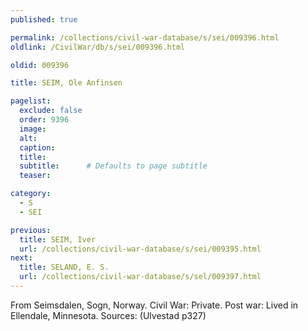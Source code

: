 ```yaml
---
published: true

permalink: /collections/civil-war-database/s/sei/009396.html
oldlink: /CivilWar/db/s/sei/009396.html

oldid: 009396

title: SEIM, Ole Anfinsen

pagelist:
  exclude: false
  order: 9396
  image: 
  alt:
  caption:
  title:
  subtitle:      # Defaults to page subtitle
  teaser:

category: 
  - S 
  - SEI

previous:
  title: SEIM, Iver
  url: /collections/civil-war-database/s/sei/009395.html  
next:
  title: SELAND, E. S.
  url: /collections/civil-war-database/s/sel/009397.html   
---
```

From Seimsdalen, Sogn, Norway. Civil War: Private. Post war: Lived in Ellendale, Minnesota. Sources: (Ulvestad p327)